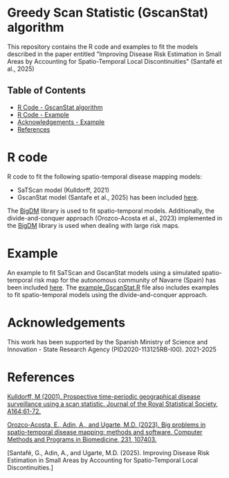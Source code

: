 # Greedy Scan Statistic (GscanStat) algorithm

This repository contains the R code and examples to fit the models described in the paper entitled "Improving Disease Risk Estimation in Small Areas by Accounting for Spatio-Temporal Local Discontinuities" (Santafé et al., 2025)

## Table of Contents
- [R Code - GscanStat algorithm](#R-code)
- [R Code - Example](#Example)
- [Acknowledgements - Example](#Example)
- [References](#References)




# R code
R code to fit the following spatio-temporal disease mapping models:
- SaTScan model (Kulldorff, 2021)
- GscanStat model (Santafe et al., 2025)
has been included [here](https://github.com/spatialstatisticsupna/GscanStat_article/tree/main/R).

The [BigDM](https://github.com/spatialstatisticsupna/bigDM) library is used to fit spatio-temporal models. Additionally, the divide-and-conquer approach (Orozco-Acosta et al., 2023) implemented in the [BigDM](https://github.com/spatialstatisticsupna/bigDM) library is used when dealing with large risk maps.

# Example
An example to fit SaTScan and GscanStat models using a simulated spatio-temporal risk map for the autonomous community of Navarre (Spain) has been included [here](https://github.com/spatialstatisticsupna/GscanStat_article/tree/main/R). The [example_GscanStat.R](https://github.com/spatialstatisticsupna/GscanStat_article/blob/main/R/example_GscanStat.R) file also includes examples to fit spatio-temporal models using the divide-and-conquer approach.

# Acknowledgements
This work has been supported by the Spanish Ministry of Science and Innovation - State Research Agency (PID2020-113125RB-I00). 2021-2025

# References
[Kulldorff, M (2001). Prospective time-periodic geographical disease surveillance using a scan statistic. Journal of the Royal Statistical Society, A164:61-72.](https://www.jstor.org/stable/pdf/2680534)

[Orozco-Acosta, E., Adin, A., and Ugarte, M.D. (2023). Big problems in spatio-temporal disease mapping: methods and software. Computer Methods and Programs in Biomedicine, 231, 107403.](https://doi.org/10.1016/j.cmpb.2023.107403)

[Santafé, G., Adin, A., and Ugarte, M.D. (2025). Improving Disease Risk Estimation in Small Areas by Accounting for Spatio-Temporal Local Discontinuities.]  
